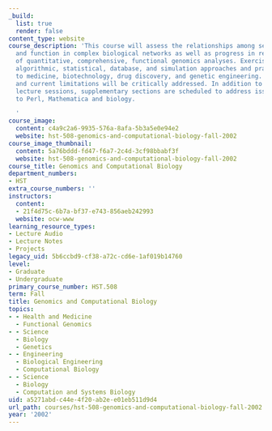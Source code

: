 ```yaml
---
_build:
  list: true
  render: false
content_type: website
course_description: 'This course will assess the relationships among sequence, structure,
  and function in complex biological networks as well as progress in realistic modeling
  of quantitative, comprehensive, functional genomics analyses. Exercises will include
  algorithmic, statistical, database, and simulation approaches and practical applications
  to medicine, biotechnology, drug discovery, and genetic engineering. Future opportunities
  and current limitations will be critically addressed. In addition to the regular
  lecture sessions, supplementary sections are scheduled to address issues related
  to Perl, Mathematica and biology.

  '
course_image:
  content: c4a9c2a6-9935-576a-8afa-5b3a5e0e94e2
  website: hst-508-genomics-and-computational-biology-fall-2002
course_image_thumbnail:
  content: 5a76bddd-fd47-f6a7-2c4d-3cf98bbabf3f
  website: hst-508-genomics-and-computational-biology-fall-2002
course_title: Genomics and Computational Biology
department_numbers:
- HST
extra_course_numbers: ''
instructors:
  content:
  - 21f4d75c-6b7a-bf37-e743-856aeb242993
  website: ocw-www
learning_resource_types:
- Lecture Audio
- Lecture Notes
- Projects
legacy_uid: 5b6ccbd9-cf38-a72c-cd6e-1af019b14760
level:
- Graduate
- Undergraduate
primary_course_number: HST.508
term: Fall
title: Genomics and Computational Biology
topics:
- - Health and Medicine
  - Functional Genomics
- - Science
  - Biology
  - Genetics
- - Engineering
  - Biological Engineering
  - Computational Biology
- - Science
  - Biology
  - Computation and Systems Biology
uid: a5271abd-c44e-4f20-ab2e-e01eb511d9d4
url_path: courses/hst-508-genomics-and-computational-biology-fall-2002
year: '2002'
---
```

